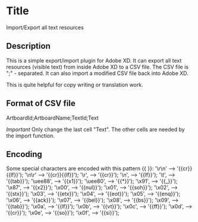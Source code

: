 # Title

Import/Export all text resources

## Description

This is a simple export/import plugin for Adobe XD.
It can export all text resources (visible text) from inside Adobe XD to a CSV file.
The CSV file is ";" - separated.
It can also import a modified CSV file back into Adobe XD.

This is quite helpful for copy writing or translation work.

## Format of CSV file
ArtboardId;ArtboardName;TextId;Text

_Important_
Only change the last cell "Text". The other cells are needed by the import function.

## Encoding
Some special characters are encoded with this pattern {{ }}:
'\r\n'  -->  '{{cr}}{{lf}}');
'\n\r'  -->  '{{cr}}{{lf}}');
'\r',   -->  '{{cr}}');
'\n',   -->  '{{lf}}');
'\t',   -->  '{{tab}}');
'\uee88',   -->  '{{x1}}');
'\uee80',   -->  '{{*}}');
'\x91',   -->  '{{_}}');
'\x87',   -->  '{{x2}}');
'\x00',   -->  '{{nul}}');
'\x01',   -->  '{{soh}}');
'\x02',   -->  '{{stx}}');
'\x03',   -->  '{{etx}}');
'\x04',   -->  '{{eot}}');
'\x05',   -->  '{{enq}}');
'\x06',   -->  '{{ack}}');
'\x07',   -->  '{{bel}}');
'\x08',   -->  '{{bs}}');
'\x09',   -->  '{{tab}}');
'\x0a',   -->  '{{lf}}');
'\x0b',   -->  '{{vt}}');
'\x0c',   -->  '{{ff}}');
'\x0d',   -->  '{{cr}}');
'\x0e',   -->  '{{so}}');
'\x0f',   -->  '{{si}}');
